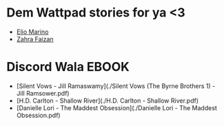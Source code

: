 # Dem Wattpad stories for ya <3

- [Elio Marino](./elio-marino.html)
- [Zahra Faizan](./zahra-faizan.html)

# Discord Wala EBOOK

- [Silent Vows - Jill Ramaswamy](./Silent Vows (The Byrne Brothers  1) - Jill Ramsower.pdf)
- [H.D. Carlton - Shallow River](./H.D. Carlton - Shallow River.pdf)
- [Danielle Lori - The Maddest Obsession](./Danielle Lori - The Maddest Obsession.pdf)

